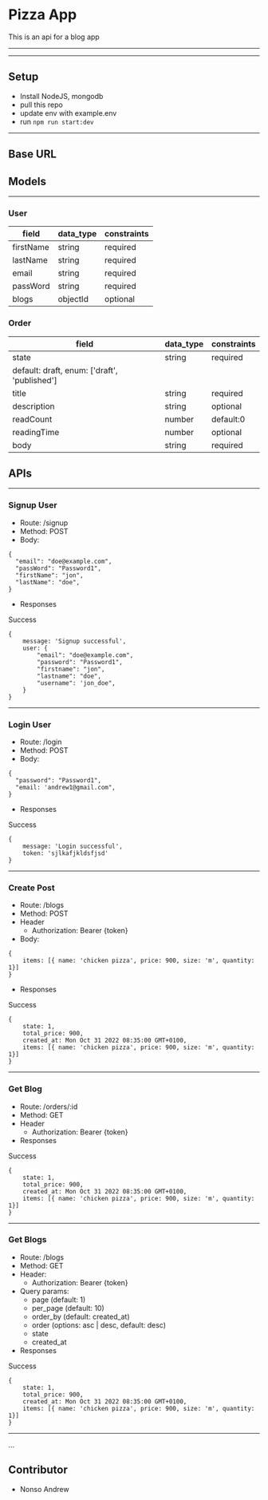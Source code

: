 # Pizza App

This is an api for a blog app

---

<!-- ## Requirements
1. User should be able to register
2. User should be able to login with Passport using JWT
3. Implement basic auth
4. User should be able to get orders
5. Users should be able to create orders
6. Users should be able to update and delete orders
7. Test application -->

---

## Setup

- Install NodeJS, mongodb
- pull this repo
- update env with example.env
- run `npm run start:dev`

---

## Base URL

<!-- - somehostsite.com -->

## Models

---

### User

| field     | data_type | constraints |
| --------- | --------- | ----------- |
| firstName | string    | required    |
| lastName  | string    | required    |
| email     | string    | required    |
| passWord  | string    | required    |
| blogs     | objectId  | optional    |

### Order

| field                                        | data_type | constraints |
| -------------------------------------------- | --------- | ----------- |
| state                                        | string    | required    |
| default: draft, enum: ['draft', 'published'] |
| title                                        | string    | required    |
| description                                  | string    | optional    |
| readCount                                    | number    | default:0   |
| readingTime                                  | number    | optional    |
| body                                         | string    | required    |

## APIs

---

### Signup User

- Route: /signup
- Method: POST
- Body:

```
{
  "email": "doe@example.com",
  "passWord": "Password1",
  "firstName": "jon",
  "lastName": "doe",
}
```

- Responses

Success

```
{
    message: 'Signup successful',
    user: {
        "email": "doe@example.com",
        "password": "Password1",
        "firstname": "jon",
        "lastname": "doe",
        "username": 'jon_doe",
    }
}
```

---

### Login User

- Route: /login
- Method: POST
- Body:

```
{
  "password": "Password1",
  "email: 'andrew1@gmail.com",
}
```

- Responses

Success

```
{
    message: 'Login successful',
    token: 'sjlkafjkldsfjsd'
}
```

---

### Create Post

- Route: /blogs
- Method: POST
- Header
  - Authorization: Bearer {token}
- Body:

```
{
    items: [{ name: 'chicken pizza', price: 900, size: 'm', quantity: 1}]
}
```

- Responses

Success

```
{
    state: 1,
    total_price: 900,
    created_at: Mon Oct 31 2022 08:35:00 GMT+0100,
    items: [{ name: 'chicken pizza', price: 900, size: 'm', quantity: 1}]
}
```

---

### Get Blog

- Route: /orders/:id
- Method: GET
- Header
  - Authorization: Bearer {token}
- Responses

Success

```
{
    state: 1,
    total_price: 900,
    created_at: Mon Oct 31 2022 08:35:00 GMT+0100,
    items: [{ name: 'chicken pizza', price: 900, size: 'm', quantity: 1}]
}
```

---

### Get Blogs

- Route: /blogs
- Method: GET
- Header:
  - Authorization: Bearer {token}
- Query params:
  - page (default: 1)
  - per_page (default: 10)
  - order_by (default: created_at)
  - order (options: asc | desc, default: desc)
  - state
  - created_at
- Responses

Success

```
{
    state: 1,
    total_price: 900,
    created_at: Mon Oct 31 2022 08:35:00 GMT+0100,
    items: [{ name: 'chicken pizza', price: 900, size: 'm', quantity: 1}]
}
```

---

...

## Contributor

- Nonso Andrew
